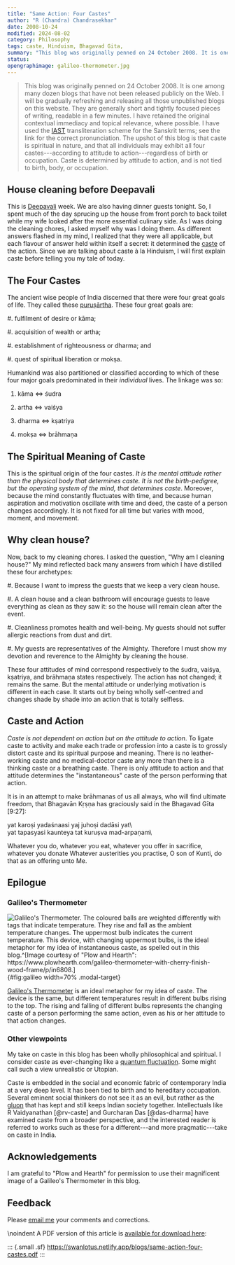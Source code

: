 ```yaml
---
title: "Same Action: Four Castes"
author: "R (Chandra) Chandrasekhar"
date: 2008-10-24
modified: 2024-08-02
category: Philosophy
tags: caste, Hinduism, Bhagavad Gita, 
summary: "This blog was originally penned on 24 October 2008. It is one among many dozen blogs that have not been released publicly on the Web. I will be gradually refreshing and releasing all those unpublished blogs on this website. They are generally short and tightly focused pieces of writing, readable in a few minutes. I have retained the original contextual immediacy and topical relevance, where possible. I have used the [IAST](https://en.wikipedia.org/wiki/International_Alphabet_of_Sanskrit_Transliteration) transliteration scheme for the Sanskrit terms; see the link for the correct pronunciation. The upshot of this blog is that caste is spiritual in nature, and that all individuals may exhibit all four castes---according to attitude to action---regardless of birth or occupation. Caste is determined by  attitude to action, and is not tied to birth, body, or occupation."
status: 
opengraphimage: galileo-thermometer.jpg
---
```


> This blog was originally penned on 24 October 2008. It is one among many dozen blogs that have not been released publicly on the Web. I will be gradually refreshing and releasing all those unpublished blogs on this website. They are generally short and tightly focused pieces of writing, readable in a few minutes. I have retained the original contextual immediacy and topical relevance, where possible. I have used the [IAST](https://en.wikipedia.org/wiki/International_Alphabet_of_Sanskrit_Transliteration) transliteration scheme for the Sanskrit terms; see the link for the correct pronunciation. The upshot of this blog is that caste is spiritual in nature, and that all individuals may exhibit all four castes---according to attitude to action---regardless of birth or occupation. Caste is determined by  attitude to action, and is not tied to birth, body, or occupation.

## House cleaning before Deepavali

This is [Deepavali](https://en.wikipedia.org/wiki/Diwali) week. We are also having dinner guests tonight. So, I spent much of the day sprucing up the house from front porch to back toilet while my wife looked after the more essential culinary side. As I was doing the cleaning chores, I asked myself why was I doing them. As different answers flashed in my mind, I realized that they were all applicable, but each flavour of answer held within itself a secret: it determined the [caste](https://www.thefreedictionary.com/caste) of the action. Since we are talking about caste à la Hinduism, I will first explain caste before telling you my tale of today.

## The Four Castes

The ancient wise people of India discerned that there were four great goals of life. They called these [puruṣārtha](https://en.wikipedia.org/wiki/Puru%E1%B9%A3%C4%81rtha). These four great goals are:

#.  fulfilment of desire or kāma;

#.  acquisition of wealth or artha;

#.  establishment of righteousness or dharma; and

#.  quest of spiritual liberation or mokṣa.

Humankind was also partitioned or classified according to which of these four major goals predominated in their _individual_ lives. The linkage was so:

1. kāma <=> śudra 

2. artha <=> vaiśya

3. dharma <=> kṣatriya

4. mokṣa <=> brāhmaṇa

## The Spiritual Meaning of Caste

This is the spiritual origin of the four castes. _It is the mental attitude rather than the physical body that determines caste. It is not the birth-pedigree, but the operating system of the mind, that determines caste_. Moreover, because the mind constantly fluctuates with time, and because human aspiration and motivation oscillate with time and deed, the caste of a person changes accordingly. It is not fixed for all time but varies with mood, moment, and movement.

## Why clean house?

Now, back to my cleaning chores. I asked the question, "Why am I cleaning house?" My mind reflected back many answers from which I have distilled these four archetypes:

#.  Because I want to impress the guests that we keep a very clean house.

#.  A clean house and a clean bathroom will encourage guests to leave everything as clean as they saw it: so the house will remain clean after the event.

#.  Cleanliness promotes health and well-being. My guests should not suffer allergic reactions from dust and dirt.

#.  My guests are representatives of the Almighty. Therefore I must show my devotion and reverence to the Almighty by cleaning the house.

These four attitudes of mind correspond respectively to the śudra, vaiśya, kṣatriya, and brāhmaṇa states respectively. The action has not changed; it remains the same. But the mental attitude or underlying motivation is different in each case. It starts out by being wholly self-centred and changes shade by shade into an action that is totally selfless.

## Caste and Action

_Caste is not dependent on action but on the attitude to action_. To ligate caste to activity and make each trade or profession into a caste is to grossly distort caste and its spiritual purpose and meaning. There is no leather-working caste and no medical-doctor caste any more than there is a thinking caste or a breathing caste. There is only attitude to action and that attitude determines the "instantaneous" caste of the person performing that action.

It is in an attempt to make brāhmanas of us all always, who will find ultimate freedom, that Bhagavān Kṛṣṇa has graciously said in the Bhagavad Gīta [9:27]:

yat karoṣi yadaśnaasi yaj juhoṣi dadāsi yat\  
yat tapasyasi kaunteya tat kuruṣva mad-arpaṇam\  

Whatever you do, whatever you eat, whatever you offer in sacrifice, whatever you donate
Whatever austerities you practise, O son of Kunti, do that as an offering unto Me.

## Epilogue

### Galileo's Thermometer

![Galileo's Thermometer. The coloured balls are weighted differently with tags that indicate temperature. They rise and fall as the ambient temperature changes. The uppermost bulb indicates the current temperature. This device, with changing uppermost bulbs, is the ideal metaphor for my idea of instantaneous caste, as spelled out in this blog.^[Image courtesy of "Plow and Hearth": <https://www.plowhearth.com/galileo-thermometer-with-cherry-finish-wood-frame/p/in6808>.]]({attach}images/galileo-thermometer.jpg){#fig:galileo width=70% .modal-target}

[Galileo's Thermometer](https://en.wikipedia.org/wiki/Galileo_thermometer) is an ideal metaphor for my idea of caste. The device is the same, but different temperatures result in different bulbs rising to  the top. The rising and falling of different bulbs represents the changing caste of a person performing the same action, even as his or her attitude to that action changes.

### Other viewpoints

My take on caste in this blog has been wholly philosophical and spiritual. I consider caste as ever-changing like a [quantum fluctuation](https://en.wikipedia.org/wiki/Quantum_fluctuation). Some might call such a view unrealistic or Utopian.

Caste is embedded in the social and economic fabric of contemporary India at a very deep level. It has been tied to birth and to hereditary occupation. Several eminent social thinkers do not see it as an evil, but rather as the [gluon](https://en.wikipedia.org/wiki/Gluon) that has kept and still keeps Indian society together. Intellectuals like R Vaidyanathan [@rv-caste] and Gurcharan Das [@das-dharma] have examined caste from a broader perspective, and the interested reader is referred to works such as these for a different---and more pragmatic---take on caste in India.

## Acknowledgements

I am grateful to "Plow and Hearth" for permission to use their magnificent image of a Galileo's Thermometer in this blog.

## Feedback

Please [email me](mailto:feedback.swanlotus@gmail.com) your comments and
corrections.

\noindent A PDF version of this article is [available for download here]({attach}./same-action-four-castes.pdf):

::: {.small .sf}
<https://swanlotus.netlify.app/blogs/same-action-four-castes.pdf>
:::




